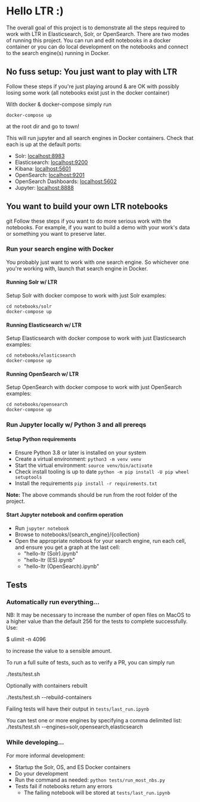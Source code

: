 # Hello LTR :)

The overall goal of this project is to demonstrate all the steps required to work with LTR in Elasticsearch, Solr, or OpenSearch. There are two modes of running this project. You can run and edit notebooks in a docker container or you can do local development on the notebooks and connect to the search engine(s) running in Docker.

## No fuss setup: You just want to play with LTR

Follow these steps if you're just playing around & are OK with possibly losing some work (all notebooks exist just in the docker container)

With docker & docker-compose simply run

```
docker-compose up
```

at the root dir and go to town!

This will run jupyter and all search engines in Docker containers. Check that each is up at the default ports:

- Solr: [localhost:8983](localhost:8983)
- Elasticsearch: [localhost:9200](localhost:9200)
- Kibana: [localhost:5601](localhost:5601)
- OpenSearch: [localhost:9201](localhost:9201)
- OpenSearch Dashboards: [localhost:5602](localhost:5602)
- Jupyter: [localhost:8888](localhost:8888)

## You want to build your own LTR notebooks
git 
Follow these steps if you want to do more serious work with the notebooks. For example, if you want to build a demo with your work's data or something you want to preserve later.

### Run your search engine with Docker

You probably just want to work with one search engine. So whichever one you're working with, launch that search engine in Docker.

#### Running Solr w/ LTR

Setup Solr with docker compose to work with just Solr examples:

```
cd notebooks/solr
docker-compose up
```

#### Running Elasticsearch w/ LTR

Setup Elasticsearch with docker compose to work with just Elasticsearch examples:

```
cd notebooks/elasticsearch
docker-compose up
```

#### Running OpenSearch w/ LTR

Setup OpenSearch with docker compose to work with just OpenSearch examples:

```
cd notebooks/opensearch
docker-compose up
```

### Run Jupyter locally w/ Python 3 and all prereqs

#### Setup Python requirements

- Ensure Python 3.8 or later is installed on your system
- Create a virtual environment: `python3 -m venv venv`
- Start the virtual environment: `source venv/bin/activate`
- Check install tooling is up to date `python -m pip install -U pip wheel setuptools`
- Install the requirements `pip install -r requirements.txt`

__Note:__ The above commands should be run from the root folder of the project.

#### Start Jupyter notebook and confirm operation

- Run `jupyter notebook`
- Browse to notebooks/{search\_engine}/{collection} 
- Open the appropriate notebook for your search engine, run each cell, and ensure you get a graph at the last cell:
  - "hello-ltr (Solr).ipynb"
  - "hello-ltr (ES).ipynb"
  - "hello-ltr (OpenSearch).ipynb"

## Tests

### Automatically run everything...

NB: It may be necessary to increase the number of open files on MacOS to a
higher value than the default 256 for the tests to complete successfully. Use:

$ ulimit -n 4096

to increase the value to a sensible amount.

To run a full suite of tests, such as to verify a PR, you can simply run

./tests/test.sh

Optionally with containers rebuilt

./tests/test.sh --rebuild-containers

Failing tests will have their output in `tests/last_run.ipynb`

You can test one or more engines by specifying a comma delimited list:
./tests/test.sh --engines=solr,opensearch,elasticsearch

### While developing...

For more informal development:

- Startup the Solr, OS, and ES Docker containers
- Do your development
- Run the command as needed:
`python tests/run_most_nbs.py`
- Tests fail if notebooks return any errors
  - The failing notebook will be stored at `tests/last_run.ipynb`
